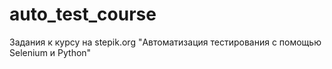 # auto_test_course
Задания к курсу на stepik.org "Автоматизация тестирования с помощью Selenium и Python"
